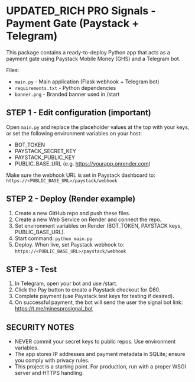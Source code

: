 # UPDATED_RICH PRO Signals - Payment Gate (Paystack + Telegram)

This package contains a ready-to-deploy Python app that acts as a payment gate using Paystack Mobile Money (GHS) and a Telegram bot.

Files:
- `main.py` - Main application (Flask webhook + Telegram bot)
- `requirements.txt` - Python dependencies
- `banner.png` - Branded banner used in /start

STEP 1 - Edit configuration (important)
--------------------------------------
Open `main.py` and replace the placeholder values at the top with your keys, or set the following environment variables on your host:

- BOT_TOKEN
- PAYSTACK_SECRET_KEY
- PAYSTACK_PUBLIC_KEY
- PUBLIC_BASE_URL  (e.g. https://yourapp.onrender.com)

Make sure the webhook URL is set in Paystack dashboard to: `https://<PUBLIC_BASE_URL>/paystack/webhook`

STEP 2 - Deploy (Render example)
--------------------------------
1. Create a new GitHub repo and push these files.
2. Create a new Web Service on Render and connect the repo.
3. Set environment variables on Render (BOT_TOKEN, PAYSTACK keys, PUBLIC_BASE_URL).
4. Start command: `python main.py`
5. Deploy. When live, set Paystack webhook to: `https://<PUBLIC_BASE_URL>/paystack/webhook`

STEP 3 - Test
-------------
1. In Telegram, open your bot and use /start.
2. Click the Pay button to create a Paystack checkout for ₵60.
3. Complete payment (use Paystack test keys for testing if desired).
4. On successful payment, the bot will send the user the signal bot link: https://t.me/minesprosignal_bot

SECURITY NOTES
--------------
- NEVER commit your secret keys to public repos. Use environment variables.
- The app stores IP addresses and payment metadata in SQLite; ensure you comply with privacy rules.
- This project is a starting point. For production, run with a proper WSGI server and HTTPS handling.
